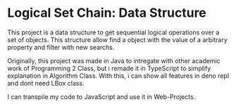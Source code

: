 # Logical Set Chain: Data Structure

This project is a data structure to get sequential logical operations
over a set of objects. This structure allow find a object with the
value of a arbitrary property and filter with new searchs.

Originally, this project was made in Java to intregate with other
academic work of Programming 2 Class, but i remade it in TypeScript
to simplify explanation in Algorithm Class. With this, i can show all
features in deno repl and dont need LBox class.

I can transpile my code to JavaScript and use it in Web-Projects.

